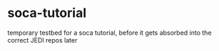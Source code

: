 # soca-tutorial
temporary testbed for a soca tutorial, before it gets absorbed into the correct JEDI repos later
